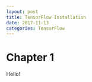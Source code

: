 ```yaml
---
layout: post
title: TensorFlow Installation
date: 2017-11-13
categories: TensorFlow
---
```


# Chapter 1
Hello!
